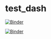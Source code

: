 # test_dash


[![Binder](https://mybinder.org/badge_logo.svg)](https://mybinder.org/v2/gh/JFord-DCHCMPO/test_dash/HEAD?urlpath=voila%2Frender%2FSample_Dashboard.ipynb)

[![Binder](https://mybinder.org/badge_logo.svg)](https://mybinder.org/v2/gh/JFord-DCHCMPO/test_dash/HEAD?urlpath=voila%2Frender%2FSample_Dashboard.ipynb)
